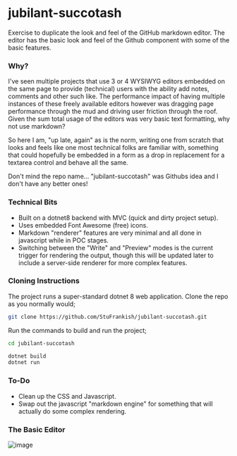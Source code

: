 # jubilant-succotash
Exercise to duplicate the look and feel of the GitHub markdown editor.
The editor has the basic look and feel of the Github component with some of the basic features.

### Why?
I've seen multiple projects that use 3 or 4 WYSIWYG editors embedded on the same page to provide (technical) users with the ability add notes, comments and other such like. The performance impact of having multiple instances of these freely available editors however was dragging page performance through the mud and driving user friction through the roof. Given the sum total usage of the editors was very basic text formatting, why not use markdown?

So here I am, "up late, again" as is the norm, writing one from scratch that looks and feels like one most technical folks are familiar with, something that could hopefully be embedded in a form as a drop in replacement for a textarea control and behave all the same.

Don't mind the repo name... "jubilant-succotash" was Githubs idea and I don't have any better ones!

### Technical Bits
- Built on a dotnet8 backend with MVC (quick and dirty project setup).
- Uses embedded Font Awesome (free) icons.
- Markdown "renderer" features are very minimal and all done in javascript while in POC stages.
- Switching between the "Write" and "Preview" modes is the current trigger for rendering the output, though this will be updated later to include a server-side renderer for more complex features.

### Cloning Instructions
The project runs a super-standard dotnet 8 web application. Clone the repo as you normally would;
```bash
git clone https://github.com/StuFrankish/jubilant-succotash.git
```
Run the commands to build and run the project;
```bash
cd jubilant-succotash

dotnet build
dotnet run
```

### To-Do
- Clean up the CSS and Javascript.
- Swap out the javascript "markdown engine" for something that will actually do some complex rendering.

### The Basic Editor
![image](https://github.com/user-attachments/assets/7f97a117-4ce8-47ef-abfa-af76dbc7a469)

